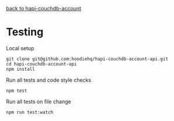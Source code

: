 [back to hapi-couchdb-account](..)

# Testing

Local setup

```
git clone git@github.com:hoodiehq/hapi-couchdb-account-api.git
cd hapi-couchdb-account-api
npm install
```

Run all tests and code style checks

```
npm test
```

Run all tests on file change

```
npm run test:watch
```

